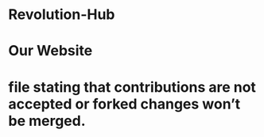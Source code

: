# Revolution-Hub
# Our Website
# file stating that contributions are not accepted or forked changes won’t be merged.
